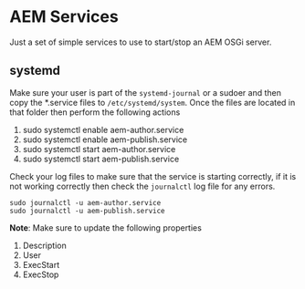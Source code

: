 # AEM Services

Just a set of simple services to use to start/stop an AEM OSGi server.

## systemd

Make sure your user is part of the `systemd-journal` or a sudoer and then copy the *.service files to `/etc/systemd/system`. Once the files are located in that folder then perform the following actions

1. sudo systemctl enable aem-author.service
2. sudo systemctl enable aem-publish.service
3. sudo systemctl start aem-author.service
4. sudo systemctl start aem-publish.service

Check your log files to make sure that the service is starting correctly, if it is not working correctly then check the `journalctl` log file for any errors.

```
sudo journalctl -u aem-author.service
sudo journalctl -u aem-publish.service
```

**Note**: Make sure to update the following properties
1. Description
2. User
3. ExecStart
4. ExecStop
